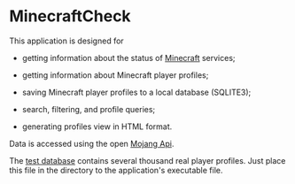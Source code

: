 # MinecraftCheck

This application is designed for 

- getting information about the status of [Minecraft](https://www.minecraft.net) services;

- getting information about Minecraft player profiles;

- saving Minecraft player profiles to a local database (SQLITE3);

- search, filtering, and profile queries;

- generating profiles view in HTML format.

Data is accessed using the open [Mojang Api](https://wiki.vg/Mojang_API).

The [test database](https://yadi.sk/d/B8zlymoXdIkvjw) contains several thousand real player profiles. Just place this file in the directory to the application's executable file.
